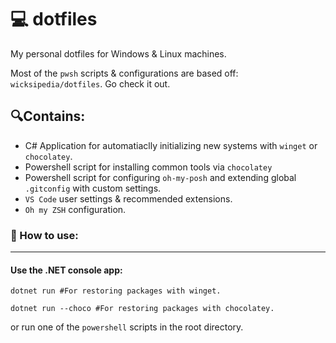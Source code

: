 # 💻 dotfiles

My personal dotfiles for Windows & Linux machines.

Most of the `pwsh` scripts & configurations are based off: `wicksipedia/dotfiles`. Go check it out.

## 🔍Contains:

- C# Application for automatiaclly initializing new systems with `winget` or `chocolatey`.
- Powershell script for installing common tools via `chocolatey`
- Powershell script for configuring `oh-my-posh` and extending global `.gitconfig` with custom settings.
- `VS Code` user settings & recommended extensions.
- `Oh my ZSH` configuration.

### 🥏 How to use:
***
#### Use the .NET console app:

```pwsh
dotnet run #For restoring packages with winget.
``` 
```pwsh
dotnet run --choco #For restoring packages with chocolatey.
``` 

or run one of the `powershell` scripts in the root directory.